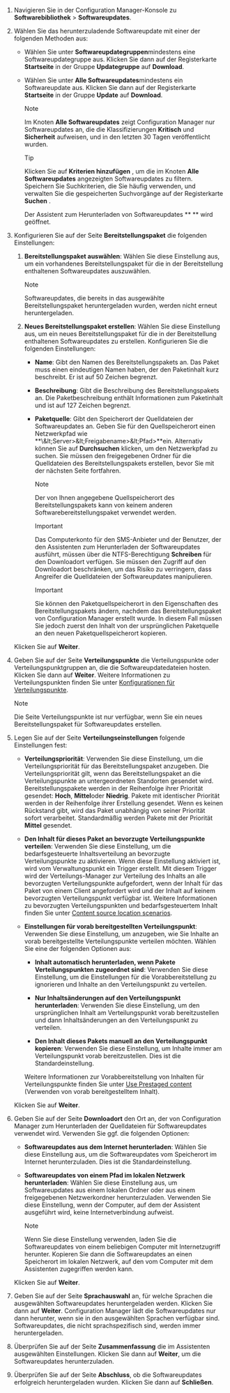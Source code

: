 1.  Navigieren Sie in der Configuration Manager-Konsole zu **Softwarebibliothek** > **Softwareupdates**.  

2.  Wählen Sie das herunterzuladende Softwareupdate mit einer der folgenden Methoden aus:  

    -   Wählen Sie unter **Softwareupdategruppen**mindestens eine Softwareupdategruppe aus. Klicken Sie dann auf der Registerkarte **Startseite** in der Gruppe **Updategruppe** auf **Download**.  

    -   Wählen Sie unter **Alle Softwareupdates**mindestens ein Softwareupdate aus. Klicken Sie dann auf der Registerkarte **Startseite** in der Gruppe **Update** auf **Download**.  

        > [!NOTE]  
        >  Im Knoten **Alle Softwareupdates** zeigt Configuration Manager nur Softwareupdates an, die die Klassifizierungen **Kritisch** und **Sicherheit** aufweisen, und in den letzten 30 Tagen veröffentlicht wurden.  

        > [!TIP]  
        >  Klicken Sie auf **Kriterien hinzufügen** , um die im Knoten **Alle Softwareupdates** angezeigten Softwareupdates zu filtern. Speichern Sie Suchkriterien, die Sie häufig verwenden, und verwalten Sie die gespeicherten Suchvorgänge auf der Registerkarte **Suchen** .  

         Der Assistent zum Herunterladen von Softwareupdates ** ** wird geöffnet.  

3.  Konfigurieren Sie auf der Seite **Bereitstellungspaket** die folgenden Einstellungen:  

    1.  **Bereitstellungspaket auswählen**: Wählen Sie diese Einstellung aus, um ein vorhandenes Bereitstellungspaket für die in der Bereitstellung enthaltenen Softwareupdates auszuwählen.  

        > [!NOTE]  
        >  Softwareupdates, die bereits in das ausgewählte Bereitstellungspaket heruntergeladen wurden, werden nicht erneut heruntergeladen.  

    2.  **Neues Bereitstellungspaket erstellen**: Wählen Sie diese Einstellung aus, um ein neues Bereitstellungspaket für die in der Bereitstellung enthaltenen Softwareupdates zu erstellen. Konfigurieren Sie die folgenden Einstellungen:  

        -   **Name**: Gibt den Namen des Bereitstellungspakets an. Das Paket muss einen eindeutigen Namen haben, der den Paketinhalt kurz beschreibt.  Er ist auf 50 Zeichen begrenzt.  

        -   **Beschreibung**: Gibt die Beschreibung des Bereitstellungspakets an. Die Paketbeschreibung enthält Informationen zum Paketinhalt und ist auf 127 Zeichen begrenzt.  

        -   **Paketquelle**: Gibt den Speicherort der Quelldateien der Softwareupdates an. Geben Sie für den Quellspeicherort einen Netzwerkpfad wie **\\\&lt;Server&gt;\&lt;Freigabename&gt;\&lt;Pfad&gt;**ein. Alternativ können Sie auf **Durchsuchen** klicken, um den Netzwerkpfad zu suchen. Sie müssen den freigegebenen Ordner für die Quelldateien des Bereitstellungspakets erstellen, bevor Sie mit der nächsten Seite fortfahren.  

            > [!NOTE]  
            >  Der von Ihnen angegebene Quellspeicherort des Bereitstellungspakets kann von keinem anderen Softwarebereitstellungspaket verwendet werden.  

            > [!IMPORTANT]  
            >  Das Computerkonto für den SMS-Anbieter und der Benutzer, der den Assistenten zum Herunterladen der Softwareupdates ausführt, müssen über die NTFS-Berechtigung **Schreiben** für den Downloadort verfügen. Sie müssen den Zugriff auf den Downloadort beschränken, um das Risiko zu verringern, dass Angreifer die Quelldateien der Softwareupdates manipulieren.  

            > [!IMPORTANT]  
            >  Sie können den Paketquellspeicherort in den Eigenschaften des Bereitstellungspakets ändern, nachdem das Bereitstellungspaket von Configuration Manager erstellt wurde. In diesem Fall müssen Sie jedoch zuerst den Inhalt von der ursprünglichen Paketquelle an den neuen Paketquellspeicherort kopieren.  

     Klicken Sie auf **Weiter**.  

4.  Geben Sie auf der Seite **Verteilungspunkte** die Verteilungspunkte oder Verteilungspunktgruppen an, die die Softwareupdatedateien hosten. Klicken Sie dann auf **Weiter**. Weitere Informationen zu Verteilungspunkten finden Sie unter [Konfigurationen für Verteilungspunkte](../../core/servers/deploy/configure/install-and-configure-distribution-points.md#bkmk_configs).  

    > [!NOTE]  
    >  Die Seite Verteilungspunkte ist nur verfügbar, wenn Sie ein neues Bereitstellungspaket für Softwareupdates erstellen.  

6.  Legen Sie auf der Seite **Verteilungseinstellungen** folgende Einstellungen fest:  

    -   **Verteilungspriorität**: Verwenden Sie diese Einstellung, um die Verteilungspriorität für das Bereitstellungspaket anzugeben. Die Verteilungspriorität gilt, wenn das Bereitstellungspaket an die Verteilungspunkte an untergeordneten Standorten gesendet wird. Bereitstellungspakete werden in der Reihenfolge ihrer Priorität gesendet: **Hoch**, **Mittel**oder **Niedrig**. Pakete mit identischer Priorität werden in der Reihenfolge ihrer Erstellung gesendet. Wenn es keinen Rückstand gibt, wird das Paket unabhängig von seiner Priorität sofort verarbeitet. Standardmäßig werden Pakete mit der Priorität **Mittel** gesendet.  

    -   **Den Inhalt für dieses Paket an bevorzugte Verteilungspunkte verteilen**: Verwenden Sie diese Einstellung, um die bedarfsgesteuerte Inhaltsverteilung an bevorzugte Verteilungspunkte zu aktivieren. Wenn diese Einstellung aktiviert ist, wird vom Verwaltungspunkt ein Trigger erstellt. Mit diesem Trigger wird der Verteilungs-Manager zur Verteilung des Inhalts an alle bevorzugten Verteilungspunkte aufgefordert, wenn der Inhalt für das Paket von einem Client angefordert wird und der Inhalt auf keinem bevorzugten Verteilungspunkt verfügbar ist. Weitere Informationen zu bevorzugten Verteilungspunkten und bedarfsgesteuertem Inhalt finden Sie unter [Content source location scenarios](../../core/plan-design/hierarchy/content-source-location-scenarios.md).  

    -   **Einstellungen für vorab bereitgestellten Verteilungspunkt**: Verwenden Sie diese Einstellung, um anzugeben, wie Sie Inhalte an vorab bereitgestellte Verteilungspunkte verteilen möchten. Wählen Sie eine der folgenden Optionen aus:  

        -   **Inhalt automatisch herunterladen, wenn Pakete Verteilungspunkten zugeordnet sind**: Verwenden Sie diese Einstellung, um die Einstellungen für die Vorabbereitstellung zu ignorieren und Inhalte an den Verteilungspunkt zu verteilen.  

        -   **Nur Inhaltsänderungen auf den Verteilungspunkt herunterladen**: Verwenden Sie diese Einstellung, um den ursprünglichen Inhalt am Verteilungspunkt vorab bereitzustellen und dann Inhaltsänderungen an den Verteilungspunkt zu verteilen.  

        -   **Den Inhalt dieses Pakets manuell an den Verteilungspunkt kopieren**: Verwenden Sie diese Einstellung, um Inhalte immer am Verteilungspunkt vorab bereitzustellen. Dies ist die Standardeinstellung.  

         Weitere Informationen zur Vorabbereitstellung von Inhalten für Verteilungspunkte finden Sie unter [Use Prestaged content](../../core/servers/deploy/configure/deploy-and-manage-content.md#bkmk_prestage) (Verwenden von vorab bereitgestelltem Inhalt).  

     Klicken Sie auf **Weiter**.  

6.  Geben Sie auf der Seite **Downloadort** den Ort an, der von Configuration Manager zum Herunterladen der Quelldateien für Softwareupdates verwendet wird. Verwenden Sie ggf. die folgenden Optionen:  

    -   **Softwareupdates aus dem Internet herunterladen**: Wählen Sie diese Einstellung aus, um die Softwareupdates vom Speicherort im Internet herunterzuladen. Dies ist die Standardeinstellung.  

    -   **Softwareupdates von einem Pfad im lokalen Netzwerk herunterladen**: Wählen Sie diese Einstellung aus, um Softwareupdates aus einem lokalen Ordner oder aus einem freigegebenen Netzwerkordner herunterzuladen. Verwenden Sie diese Einstellung, wenn der Computer, auf dem der Assistent ausgeführt wird, keine Internetverbindung aufweist.  

        > [!NOTE]  
        >  Wenn Sie diese Einstellung verwenden, laden Sie die Softwareupdates von einem beliebigen Computer mit Internetzugriff herunter. Kopieren Sie dann die Softwareupdates an einen Speicherort im lokalen Netzwerk, auf den vom Computer mit dem Assistenten zugegriffen werden kann.  

     Klicken Sie auf **Weiter**.  

7.  Geben Sie auf der Seite **Sprachauswahl** an, für welche Sprachen die ausgewählten Softwareupdates heruntergeladen werden. Klicken Sie dann auf **Weiter**. Configuration Manager lädt die Softwareupdates nur dann herunter, wenn sie in den ausgewählten Sprachen verfügbar sind. Softwareupdates, die nicht sprachspezifisch sind, werden immer heruntergeladen.  

8. Überprüfen Sie auf der Seite **Zusammenfassung** die im Assistenten ausgewählten Einstellungen. Klicken Sie dann auf **Weiter**, um die Softwareupdates herunterzuladen.  

9. Überprüfen Sie auf der Seite **Abschluss**, ob die Softwareupdates erfolgreich heruntergeladen wurden. Klicken Sie dann auf **Schließen**.  


<!--HONumber=Dec16_HO3-->


